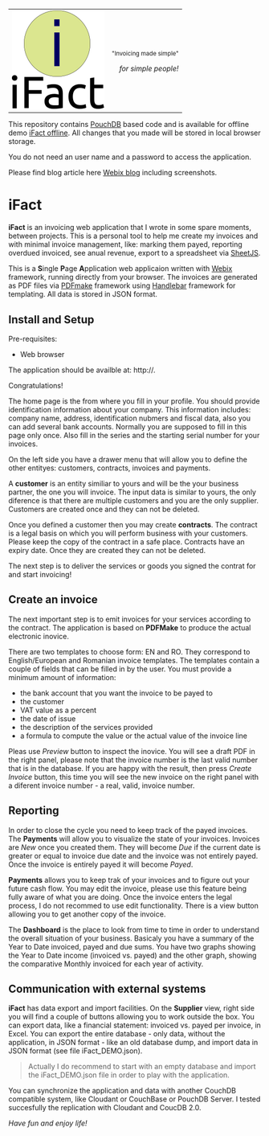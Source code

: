 
<table border="0" width="100%">
  <tr>
    <td>
    <img src="https://github.com/dragos-constantin-stoica/ifact/blob/offline/Logo.png" alt="Logo"></img>
    </td>
    <td>
    <p align="right"><small>"Invoicing made simple"</small></p>
    <p align="right"><em>for simple people!</em></p>
    </td>
  </tr>
</table>

This repository contains [PouchDB](https://pouchdb.com/) based code and is available for offline demo [iFact offline](). All changes that you made will be stored in local browser storage.

You do not need an user name and a password to access the application.


Please find blog article here [Webix blog](https://blog.webix.com/ifact-webix-based-invoicing-application/) including screenshots.

# iFact

**iFact** is an invoicing web application that I wrote in some spare moments, between projects. This is a personal tool to help me create my invoices and with minimal invoice management, like: marking them payed, reporting overdued invoiced, see anual revenue, export to a spreadsheet via [SheetJS](http://sheetjs.com/).  

This is a **S**ingle **P**age **A**pplication web applicaion written with [Webix](https://webix.com/) framework, running  directly from your browser. 
The invoices are generated as PDF files via [PDFmake](http://pdfmake.org/) framework using [Handlebar](http://handlebarsjs.com/) framework for templating. All data is stored in JSON format.

## Install and Setup

Pre-requisites:

* Web browser

The application should be availble at: http://. 

Congratulations!  

The home page is the from where you fill in your profile. You should provide identification information about your company. This information includes: company name, address, identification nubmers and fiscal data, also you can add several bank accounts. Normally you are supposed to fill in this page only once. Also fill in the series and the starting serial number for your invoices.

On the left side you have a drawer menu that will allow you to define the other entityes: customers, contracts, invoices and payments.

A **customer** is an entity similiar to yours and will be the your business partner, the one you will invoice. The input data is similar to yours, the only diference is that there are multiple customers and you are the only supplier. Customers are created once and they can not be deleted.

Once you defined a customer then you may create **contracts**. The contract is a legal basis on which you will perform business with your customers. Please keep the copy of the contract in a safe place. Contracts have an expiry date. Once they are created they can not be deleted.

The next step is to deliver the services or goods you signed the contrat for and start invoicing!

## Create an invoice

The next important step is to emit invoices for your services according to the contract. The application is based on **PDFMake** to produce the actual electronic inovice.

There are two templates to choose form: EN and RO. They correspond to English/European and Romanian invoice templates. The templates contain a couple of fields that can be filled in by the user. You must provide a minimum amount of information:

* the bank account that you want the invoice to be payed to
* the customer
* VAT value as a percent
* the date of issue
* the description of the services provided
* a formula to compute the value or the actual value of the invoice line

Pleas use _Preview_ button to inspect the inovice. You will see a draft PDF in the right panel, please note that the invoice number is the last valid number that is in the database. If you are happy with the result, then press _Create Invoice_ button, this time you will see the new invoice on the right panel with a diferent invoice number - a real, valid, invoice number.

## Reporting

In order to close the cycle you need to keep track of the payed invoices. The **Payments** will allow you to visualize the state of your invoices. Invoices are _New_ once you created them. They will become _Due_ if the current date is greater or equal to invoice due date and the invoice was not entirely payed. Once the invoice is entirely payed it will become _Payed_.

**Payments** allows you to keep trak of your invoices and to figure out your future cash flow. You may edit the invoice, please use this feature being fully aware of what you are doing. Once the invoice enters the legal process, I do not recommed to use edit functionality. There is a view button allowing you to get another copy of the invoice.

The **Dashboard** is the place to look from time to time in order to understand the overall situation of your business. Basicaly you have a summary of the Year to Date invoiced, payed and due sums. You have two graphs showing the Year to Date income (invoiced vs. payed) and the other graph, showing the comparative Monthly invoiced for each year of activity.

## Communication with external systems

**iFact** has data export and import facilities. On the **Supplier** view, right side you will find a couple of buttons allowing you to work outside the box. You can export data, like a financial statement: invoiced vs. payed per invoice, in Excel. You can export the entire database - only data, without the application, in JSON format - like an old database dump, and import data in JSON format (see file iFact_DEMO.json).

> Actually I do recommend to start with an empty database and import the iFact_DEMO.json file in order to play with the application.

You can synchronize the application and data with another CouchDB compatible system, like Cloudant or CouchBase or PouchDB Server. I tested succesfully the replication with Cloudant and CoucDB 2.0.

_Have fun and enjoy life!_
